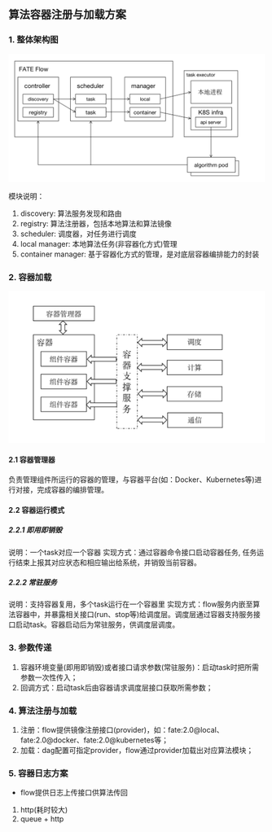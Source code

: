 ## 算法容器注册与加载方案

### 1. 整体架构图
![整体架构图](../images/component_load.png)

模块说明：

1. discovery: 算法服务发现和路由
2. registry: 算法注册器，包括本地算法和算法镜像
3. scheduler: 调度器，对任务进行调度
4. local manager: 本地算法任务(非容器化方式)管理
5. container manager: 基于容器化方式的管理，是对底层容器编排能力的封装

### 2. 容器加载

![容器加载示意图](../images/docker_load.png)

#### 2.1 容器管理器

负责管理组件所运行的容器的管理，与容器平台(如：Docker、Kubernetes等)进行对接，完成容器的编排管理。

#### 2.2 容器运行模式

##### 2.2.1 即用即销毁
说明：一个task对应一个容器
实现方式：通过容器命令接口启动容器任务, 任务运行结束上报其对应状态和相应输出给系统，并销毁当前容器。

##### 2.2.2 常驻服务
说明：支持容器复用，多个task运行在一个容器里
实现方式：flow服务内嵌至算法容器中，并暴露相关接口(run、stop等)给调度层。调度层通过容器支持服务接口启动task。容器启动后为常驻服务，供调度层调度。

### 3. 参数传递
1. 容器环境变量(即用即销毁)或者接口请求参数(常驻服务)：启动task时把所需参数一次性传入；
2. 回调方式：启动task后由容器请求调度层接口获取所需参数；

### 4. 算法注册与加载
1. 注册：flow提供镜像注册接口(provider)，如：fate:2.0@local、fate:2.0@docker、fate:2.0@kubernetes等；
2. 加载：dag配置可指定provider，flow通过provider加载出对应算法模块；

### 5. 容器日志方案
- flow提供日志上传接口供算法传回
1. http(耗时较大)
2. queue + http